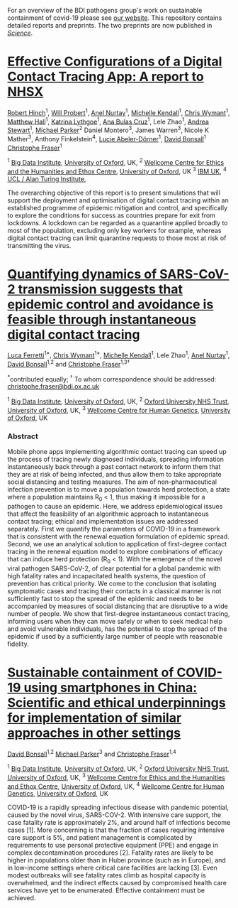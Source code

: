 For an overview of the BDI pathogens group's work on sustainable containment of covid-19 please see <a href="https://045.medsci.ox.ac.uk/" target="_blank"> our website</a>.
This repository contains detailed reports and preprints.
The two preprints are now published in <a href="https://doi.org/10.1126/science.abb6936" target="_blank">*Science*</a>.

# <a href="https://github.com/BDI-pathogens/covid-19_instant_tracing/blob/master/Report%20-%20Effective%20Configurations%20of%20a%20Digital%20Contact%20Tracing%20App.pdf" target="_blank">Effective Configurations of a Digital Contact Tracing App: A report to NHSX</a>

<a href="https://www.linkedin.com/in/robert-hinch-16188511/?originalSubdomain=uk" target="_blank">Robert Hinch</a><sup>1</sup>,
<a href="https://www.linkedin.com/in/will-probert-82595827/?originalSubdomain=uk" target="_blank">Will Probert</a><sup>1</sup>,
<a href="https://scholar.google.com/citations?view_op=list_works&hl=en&authuser=1&user=YULTfcYAAAAJ" target="_blank">Anel Nurtay</a><sup>1</sup>,
<a href="https://michellekendall.github.io/" target="_blank">Michelle Kendall</a><sup>1</sup>,
<a href="https://www.bdi.ox.ac.uk/Team/c-wymant" target="_blank">Chris Wymant</a><sup>1</sup>,
<a href="https://www.bdi.ox.ac.uk/Team/matthew-hall" target="_blank">Matthew Hall</a><sup>1</sup>,
<a href="https://www.bdi.ox.ac.uk/Team/katrina-lythgoe" target="_blank">Katrina Lythgoe</a><sup>1</sup>,
<a href="https://github.com/abulascruz?language=jupyter+notebook&tab=stars" target="_blank">Ana Bulas Cruz</a><sup>1</sup>,
Lele Zhao<sup>1</sup>,
<a href="https://www.linkedin.com/in/andrea-stewart-64a15b1/" target="_blank">Andrea Stewart</a><sup>1</sup>,
<a href="https://www.ndph.ox.ac.uk/team/michael-parker" target="_blank">Michael Parker</a><sup>2</sup>
Daniel Montero<sup>3</sup>,
James Warren<sup>3</sup>,
Nicole K Mather<sup>3</sup>,
Anthony Finkelstein<sup>4</sup>,
<a href="https://www.bdi.ox.ac.uk/Team/lucie-abeler-dorner" target="_blank">Lucie Abeler-Dörner</a><sup>1</sup>,
<a href="https://www.medawar.ox.ac.uk/team/david-bonsall" target="_blank">David Bonsall</a><sup>1</sup>
<a href="https://www.bdi.ox.ac.uk/Team/christophe-fraser" target="_blank">Christophe Fraser</a><sup>1</sup>

<sup>1</sup>
<a href="https://www.bdi.ox.ac.uk/" target="_blank">Big Data Institute</a>,
<a href="http://www.ox.ac.uk/" target="_blank">University of Oxford</a>,
UK,
<sup>2</sup>
<a href="https://www.ethox.ox.ac.uk/Our-research/major-programmes/the-wellcome-centre-for-ethics-and-humanities" target="_blank">Wellcome Centre for Ethics and the Humanities and Ethox Centre</a>,
<a href="http://www.ox.ac.uk/" target="_blank">University of Oxford</a>,
UK
<sup>3</sup>
<a href="https://www.ibm.com/uk-en" target="_blank">IBM UK</a>,
<sup>4</sup>
<a href="https://www.turing.ac.uk/" target="_blank">UCL / Alan Turing Institute</a>,

The overarching objective of this report is to present simulations that will support the deployment and optimisation of digital contact tracing within an established programme of epidemic mitigation and control, and specifically to explore the conditions for success as countries prepare for exit from lockdowns. A lockdown can be regarded as a quarantine applied broadly to most of the population, excluding only key workers for example, whereas digital contact tracing can limit quarantine requests to those most at risk of transmitting the virus.

# <a href="https://github.com/BDI-pathogens/covid-19_instant_tracing/blob/master/Manuscript%20-%20Modelling%20instantaneous%20digital%20contact%20tracing.pdf" target="_blank">Quantifying dynamics of SARS-CoV-2 transmission suggests that epidemic control and avoidance is feasible through instantaneous digital contact tracing</a>

<a href="https://sites.google.com/site/lucaferretti/" target="_blank">Luca Ferretti</a><sup>1\*</sup>,
<a href="https://www.bdi.ox.ac.uk/Team/c-wymant" target="_blank">Chris Wymant</a><sup>1\*</sup>,
<a href="https://michellekendall.github.io/" target="_blank">Michelle Kendall</a><sup>1</sup>,
Lele Zhao<sup>1</sup>,
<a href="https://scholar.google.com/citations?view_op=list_works&hl=en&authuser=1&user=YULTfcYAAAAJ" target="_blank">Anel Nurtay</a><sup>1</sup>,
<a href="https://www.medawar.ox.ac.uk/team/david-bonsall" target="_blank">David Bonsall</a><sup>1,2</sup>
and
<a href="https://www.bdi.ox.ac.uk/Team/christophe-fraser" target="_blank">Christophe Fraser</a><sup>1,3†</sup>

<sup>\*</sup>contributed equally; <sup>†</sup> To whom correspondence should be addressed: christophe.fraser@bdi.ox.ac.uk

<sup>1</sup>
<a href="https://www.bdi.ox.ac.uk/" target="_blank">Big Data Institute</a>,
<a href="http://www.ox.ac.uk/" target="_blank">University of Oxford</a>,
UK, <sup>2</sup>
<a href="https://www.ouh.nhs.uk/" target="_blank">Oxford University NHS Trust</a>,
<a href="http://www.ox.ac.uk/" target="_blank">University of Oxford</a>,
UK, <sup>3</sup>
<a href="https://www.well.ox.ac.uk/" target="_blank">Wellcome Centre for Human Genetics</a>,
<a href="http://www.ox.ac.uk/" target="_blank">University of Oxford</a>,
UK

### Abstract
Mobile phone apps implementing algorithmic contact tracing can speed up the process of tracing newly diagnosed individuals, spreading information instantaneously back through a past contact network to inform them that they are at risk of being infected, and thus allow them to take appropriate social distancing and testing measures. The aim of non-pharmaceutical infection prevention is to move a population towards herd protection, a state where a population maintains R<sub>0</sub> < 1, thus making it impossible for a pathogen to cause an epidemic. Here, we address epidemiological issues that affect the feasibility of an algorithmic approach to instantaneous contact tracing; ethical and implementation issues are addressed separately. First we quantify the parameters of COVID-19 in a framework that is consistent with the renewal equation formulation of epidemic spread. Second, we use an analytical solution to application of first-degree contact tracing in the renewal equation model to explore combinations of efficacy that can induce herd protection (R<sub>0</sub> < 1). With the emergence of the novel viral pathogen SARS-CoV-2, of clear
potential for a global pandemic with high fatality rates and incapacitated health systems, the question of prevention has critical priority. We come to the conclusion that isolating symptomatic cases and tracing their contacts in a classical manner is not sufficiently fast to stop the spread of the epidemic and needs to be accompanied by measures of social distancing that are disruptive to a wide number of people. We show that first-degree instantaneous contact tracing, informing users when they can move safely or when to seek medical help and avoid vulnerable individuals, has the potential to stop the spread of the epidemic if used by a sufficiently large number of people with reasonable fidelity.

# <a href="https://github.com/BDI-pathogens/covid-19_instant_tracing/blob/master/Policy%20forum%20-%20COVID-19%20containment%20by%20herd%20protection.pdf" target="_blank">Sustainable containment of COVID-19 using smartphones in China: Scientific and ethical underpinnings for implementation of similar approaches in other settings</a>

<a href="https://www.medawar.ox.ac.uk/team/david-bonsall" target="_blank">David Bonsall</a><sup>1,2</sup>
<a href="https://www.ndph.ox.ac.uk/team/michael-parker" target="_blank">Michael Parker</a><sup>3</sup>
and
<a href="https://www.bdi.ox.ac.uk/Team/christophe-fraser" target="_blank">Christophe Fraser</a><sup>1,4</sup>

<sup>1</sup>
<a href="https://www.bdi.ox.ac.uk/" target="_blank">Big Data Institute</a>,
<a href="http://www.ox.ac.uk/" target="_blank">University of Oxford</a>,
UK,
<sup>2</sup>
<a href="https://www.ouh.nhs.uk/" target="_blank">Oxford University NHS Trust</a>,
<a href="http://www.ox.ac.uk/" target="_blank">University of Oxford</a>,
UK,
<sup>3</sup>
<a href="https://www.ethox.ox.ac.uk/Our-research/major-programmes/the-wellcome-centre-for-ethics-and-humanities" target="_blank">Wellcome Centre for Ethics and the Humanities and Ethox Centre</a>,
<a href="http://www.ox.ac.uk/" target="_blank">University of Oxford</a>,
UK,
<sup>4</sup>
<a href="https://www.well.ox.ac.uk/" target="_blank">Wellcome Centre for Human Genetics</a>,
<a href="http://www.ox.ac.uk/" target="_blank">University of Oxford</a>,
UK

COVID-19 is a rapidly spreading infectious disease with pandemic potential, caused by the
novel virus, SARS-COV-2. With intensive care support, the case fatality rate is approximately
2%, and around half of infections become cases [1]. More concerning is that the fraction of
cases requiring intensive care support is 5%, and patient management is complicated by
requirements to use personal protective equipment (PPE) and engage in complex
decontamination procedures [2]. Fatality rates are likely to be higher in populations older
than in Hubei province (such as in Europe), and in low-income settings where critical care
facilities are lacking [3]. Even modest outbreaks will see fatality rates climb as hospital
capacity is overwhelmed, and the indirect effects caused by compromised health care
services have yet to be enumerated. Effective containment must be achieved.
